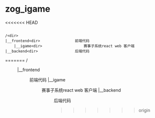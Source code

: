 # zog_igame

<<<<<<< HEAD
```

/<dir>
|__frontend<dir>                前端代码  
    |__igame<dir>                   赛事子系统react web 客户端  
|__backend<dir>                 后端代码  

```
=======
/<dir>
|__frontend<dir>                前端代码
    |__igame<dir>                   赛事子系统react web 客户端
|__backend<dir>                 后端代码
>>>>>>> origin
